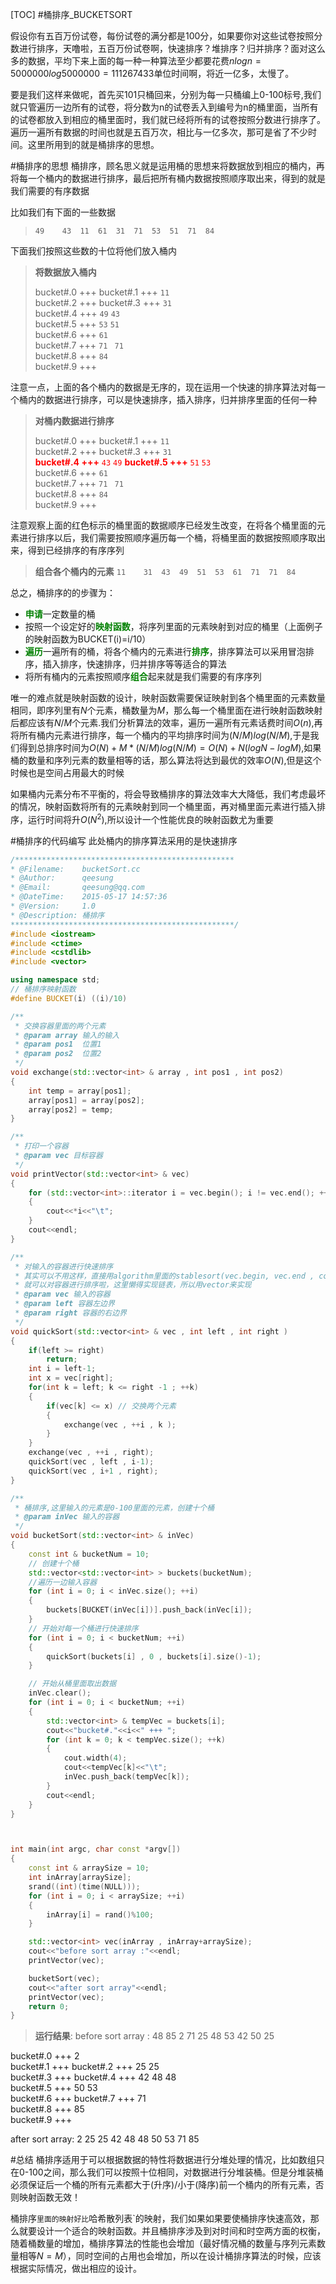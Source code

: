 [TOC]
#桶排序_BUCKETSORT

假设你有五百万份试卷，每份试卷的满分都是100分，如果要你对这些试卷按照分数进行排序，天噜啦，五百万份试卷啊，快速排序？堆排序？归并排序？面对这么多的数据，平均下来上面的每一种一种算法至少都要花费$nlogn=5000000log5000000=111267433$单位时间啊，将近一亿多，太慢了。

要是我们这样来做呢，首先买101只桶回来，分别为每一只桶编上0-100标号,我们就只管遍历一边所有的试卷，将分数为n的试卷丢入到编号为n的桶里面，当所有的试卷都放入到相应的桶里面时，我们就已经将所有的试卷按照分数进行排序了。遍历一遍所有数据的时间也就是五百万次，相比与一亿多次，那可是省了不少时间。这里所用到的就是桶排序的思想。

#桶排序的思想
桶排序，顾名思义就是运用桶的思想来将数据放到相应的桶内，再将每一个桶内的数据进行排序，最后把所有桶内数据按照顺序取出来，得到的就是我们需要的有序数据

比如我们有下面的一些数据
>`49 	43	11	61	31	71	53	51	71	84	`

下面我们按照这些数的十位将他们放入桶内
>**将数据放入桶内**
>
>bucket#.0 +++ 
bucket#.1 +++   `11`	
bucket#.2 +++ 
bucket#.3 +++   `31`	
bucket#.4 +++   `49`	  `43`	 
bucket#.5 +++   `53`	 `51`	  
bucket#.6 +++   `61`	
bucket#.7 +++   `71`	 ` 71`	
bucket#.8 +++   `84`	
bucket#.9 +++
 
注意一点，上面的各个桶内的数据是无序的，现在运用一个快速的排序算法对每一个桶内的数据进行排序，可以是快速排序，插入排序，归并排序里面的任何一种

>**对桶内数据进行排序**
>
>bucket#.0 +++ 
bucket#.1 +++   `11`	
bucket#.2 +++ 
bucket#.3 +++   `31`	
<font color=red>**bucket#.4 +++**   `43`	 `49`	</font>
<font color=red>**bucket#.5 +++**   `51`	 `53`	</font>   
bucket#.6 +++   `61`	
bucket#.7 +++   `71`	 ` 71`	
bucket#.8 +++   `84`	
bucket#.9 +++

注意观察上面的红色标示的桶里面的数据顺序已经发生改变，在将各个桶里面的元素进行排序以后，我们需要按照顺序遍历每一个桶，将桶里面的数据按照顺序取出来，得到已经排序的有序序列

>**组合各个桶内的元素**
>`11	31	43	49	51	53	61	71	71	84	`

总之，桶排序的的步骤为：
- <font color=green>**申请**</font>一定数量的桶
- 按照一个设定好的<font color=green>**映射函数**</font>，将序列里面的元素映射到对应的桶里（上面例子的映射函数为BUCKET(i)=i/10）
- <font color=green>**遍历**</font>一遍所有的桶，将各个桶内的元素进行<font color=green>**排序**</font>，排序算法可以采用冒泡排序，插入排序，快速排序，归并排序等等适合的算法
- 将所有桶内的元素按照顺序<font color=green>**组合**</font>起来就是我们需要的有序序列

唯一的难点就是映射函数的设计，映射函数需要保证映射到各个桶里面的元素数量相同，即序列里有$N$个元素，桶数量为$M$，那么每一个桶里面在进行映射函数映射后都应该有$N/M$个元素.我们分析算法的效率，遍历一遍所有元素话费时间$O(n)$,再将所有桶内元素进行排序，每一个桶内的平均排序时间为$(N/M)log(N/M)$,于是我们得到总排序时间为$O(N)+M*(N/M)log(N/M)=O(N)+N(logN-logM)$,如果桶的数量和序列元素的数量相等的话，那么算法将达到最优的效率$O(N)$,但是这个时候也是空间占用最大的时候

如果桶内元素分布不平衡的，将会导致桶排序的算法效率大大降低，我们考虑最坏的情况，映射函数将所有的元素映射到同一个桶里面，再对桶里面元素进行插入排序，运行时间将升$O(N^2)$,所以设计一个性能优良的映射函数尤为重要


#桶排序的代码编写
此处桶内的排序算法采用的是快速排序

```cpp
/*************************************************
* @Filename:    bucketSort.cc
* @Author:      qeesung
* @Email:       qeesung@qq.com
* @DateTime:    2015-05-17 14:57:36
* @Version:     1.0
* @Description: 桶排序
**************************************************/
#include <iostream>
#include <ctime>
#include <cstdlib>
#include <vector>

using namespace std;
// 桶排序映射函数
#define BUCKET(i) ((i)/10)

/**
 * 交换容器里面的两个元素
 * @param array 输入的输入
 * @param pos1  位置1
 * @param pos2  位置2
 */
void exchange(std::vector<int> & array , int pos1 , int pos2)
{
    int temp = array[pos1];
    array[pos1] = array[pos2];
    array[pos2] = temp;
}

/**
 * 打印一个容器
 * @param vec 目标容器
 */
void printVector(std::vector<int> & vec)
{
    for (std::vector<int>::iterator i = vec.begin(); i != vec.end(); ++i)
    {
        cout<<*i<<"\t";
    }
    cout<<endl;
}

/**
 * 对输入的容器进行快速排序
 * 其实可以不用这样，直接用algorithm里面的stablesort(vec.begin, vec.end , comp)
 * 就可以对容器进行排序啦，这里懒得实现链表，所以用vector来实现    
 * @param vec 输入的容器
 * @param left 容器左边界
 * @param right 容器的右边界
 */
void quickSort(std::vector<int> & vec , int left , int right )
{
    if(left >= right)
        return;
    int i = left-1;
    int x = vec[right];
    for(int k = left; k <= right -1 ; ++k)
    {
        if(vec[k] <= x) // 交换两个元素
        {
            exchange(vec , ++i , k );
        }
    }
    exchange(vec , ++i , right);
    quickSort(vec , left , i-1);
    quickSort(vec , i+1 , right);
}

/**
 * 桶排序,这里输入的元素是0-100里面的元素，创建十个桶
 * @param inVec 输入的容器
 */
void bucketSort(std::vector<int> & inVec)
{
    const int & bucketNum = 10;
    // 创建十个桶
    std::vector<std::vector<int> > buckets(bucketNum);
    //遍历一边输入容器
    for (int i = 0; i < inVec.size(); ++i)
    {
        buckets[BUCKET(inVec[i])].push_back(inVec[i]);
    }
    // 开始对每一个桶进行快速排序
    for (int i = 0; i < bucketNum; ++i)
    {
        quickSort(buckets[i] , 0 , buckets[i].size()-1);
    }   

    // 开始从桶里面取出数据
    inVec.clear();
    for (int i = 0; i < bucketNum; ++i)
    {
        std::vector<int> & tempVec = buckets[i];
        cout<<"bucket#."<<i<<" +++ ";
        for (int k = 0; k < tempVec.size(); ++k)
        {
            cout.width(4);
            cout<<tempVec[k]<<"\t";
            inVec.push_back(tempVec[k]);
        }
        cout<<endl;
    }
}



int main(int argc, char const *argv[])
{
    const int & arraySize = 10;
    int inArray[arraySize];
    srand((int)(time(NULL)));
    for (int i = 0; i < arraySize; ++i)
    {
        inArray[i] = rand()%100;
    }

    std::vector<int> vec(inArray , inArray+arraySize);
    cout<<"before sort array :"<<endl;
    printVector(vec);

    bucketSort(vec);
    cout<<"after sort array"<<endl;
    printVector(vec);
    return 0;
}
```
>**运行结果**:
>before sort array :
48	85	2	71	25	48	53	42	50	25	
>
bucket#.0 +++    2	
bucket#.1 +++ 
bucket#.2 +++   25	  25	
bucket#.3 +++ 
bucket#.4 +++   42	  48	  48	
bucket#.5 +++   50	  53	
bucket#.6 +++ 
bucket#.7 +++   71	
bucket#.8 +++   85	
bucket#.9 +++ 
>
after sort array:
2	25	25	42	48	48	50	53	71	85	


#总结
桶排序适用于可以根据数据的特性将数据进行分堆处理的情况，比如数组只在0-100之间，那么我们可以按照十位相同，对数据进行分堆装桶。但是分堆装桶必须保证后一个桶的所有元素都大于(升序)/小于(降序)前一个桶内的所有元素，否则映射函数无效！

桶排序`里面的映射好比`哈希散列表`的映射，我们如果如果要使桶排序快速高效，那么就要设计一个适合的映射函数。并且桶排序涉及到对时间和时空两方面的权衡，随着桶数量的增加，桶排序算法的性能也会增加（最好情况桶的数量与序列元素数量相等$N=M$），同时空间的占用也会增加，所以在设计桶排序算法的时候，应该根据实际情况，做出相应的设计。